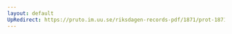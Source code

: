 ```yaml
---
layout: default
UpRedirect: https://pruto.im.uu.se/riksdagen-records-pdf/1871/prot-1871--fk--405/prot-1871--fk--405_058.pdf
---
```


